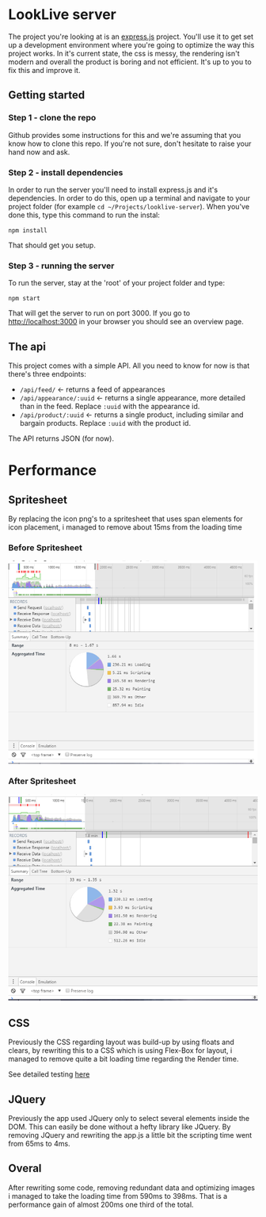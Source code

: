 # LookLive server

The project you're looking at is an [express.js](http://expressjs.com) project. You'll use it to get set up a development environment where you're
going to optimize the way this project works. In it's current state, the css is messy, the rendering isn't modern and
overall the product is boring and not efficient. It's up to you to fix this and improve it.

## Getting started

### Step 1 - clone the repo
Github provides some instructions for this and we're assuming that you know how to clone this repo. If you're not sure,
don't hesitate to raise your hand now and ask.

### Step 2 - install dependencies
In order to run the server you'll need to install express.js and it's dependencies. In order to do this, open up a 
terminal and navigate to your project folder (for example `cd ~/Projects/looklive-server`). When you've done this, type
this command to run the instal:

```
npm install
```

That should get you setup.

### Step 3 - running the server
To run the server, stay at the 'root' of your project folder and type:

```
npm start
```

That will get the server to run on port 3000. If you go to [http://localhost:3000](http://localhost:3000) in your browser
you should see an overview page.

## The api

This project comes with a simple API. All you need to know for now is that there's three endpoints:

* `/api/feed/` <- returns a feed of appearances
* `/api/appearance/:uuid` <- returns a single appearance, more detailed than in the feed. Replace `:uuid` with the 
appearance id.
* `/api/product/:uuid` <- returns a single product, including similar and bargain products. Replace `:uuid` with the 
product id.

The API returns JSON (for now).

# Performance

## Spritesheet

By replacing the icon png's to a spritesheet that uses span elements for icon placement, i managed to remove about 15ms from the loading time

### Before Spritesheet

![beforeSprite](public/readme/beforesprite.jpg)

### After Spritesheet

![afterSprite](public/readme/aftersprite.jpg)

## CSS

Previously the CSS regarding layout was build-up by using floats and clears, by rewriting this to a CSS which is using Flex-Box for layout, i managed to remove quite a bit loading time regarding the Render time.

See detailed testing [here](https://docs.google.com/spreadsheets/d/1kseb1HDXnX40pStBezwGHbe8NSIa5znfb8iNDWwJ6uo/edit#gid=0)

## JQuery

Previously the app used JQuery only to select several elements inside the DOM. This can easily be done without a hefty library like JQuery. By removing JQuery and rewriting the app.js a little bit the scripting time went from 65ms to 4ms.

## Overal

After rewriting some code, removing redundant data and optimizing images i managed to take the loading time from 590ms to 398ms. That is a performance gain of almost 200ms one third of the total.